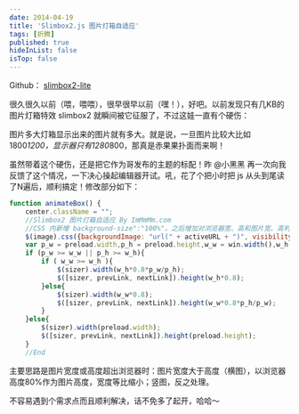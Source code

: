 ```yaml
---
date: 2014-04-19
title: 'Slimbox2.js 图片灯箱自适应'
tags: [折腾]
published: true
hideInList: false
isTop: false
---
```


Github： [slimbox2-lite](https://github.com/lmm214/slimbox2-lite)

很久很久以前（喂，喂喂），很早很早以前（嘿！），好吧。以前发现只有几KB的图片灯箱特效 slimbox2 就瞬间被它征服了，不过这娃一直有个硬伤：

图片多大灯箱显示出来的图片就有多大。就是说，一旦图片比较大比如1800*1200，显示器只有1280*800，那真是赤果果扑面而来啊！

虽然带着这个硬伤，还是把它作为哥发布的主题的标配！昨 @小黑黑 再一次向我反馈了这个情况，一下决心操起编辑器开试。吼，花了个把小时把 js 从头到尾读了N遍后，顺利搞定！修改部分如下：

<!--more-->

```javascript
function animateBox() {
	center.className = "";
	//Slimbox2 图片灯箱自适应 By ImMmMm.com
	//CSS 内新增 background-size":"100%"，之后增加对浏览器宽、高和图片宽、高判断。
	$(image).css({backgroundImage: "url(" + activeURL + ")", visibility: "hidden", display: "","background-size":"100%"});
	var p_w = preload.width,p_h = preload.height,w_w = win.width(),w_h = win.height();
	if (p_w >= w_w || p_h >= w_h){
		if ( w_w >= w_h ){
			$(sizer).width(w_h*0.8*p_w/p_h);
			$([sizer, prevLink, nextLink]).height(w_h*0.8);
		}else{
			$(sizer).width(w_w*0.8);
			$([sizer, prevLink, nextLink]).height(w_w*0.8*p_h/p_w);
		}			
	}else{
		$(sizer).width(preload.width);
		$([sizer, prevLink, nextLink]).height(preload.height);
	}
	//End
```

主要思路是图片宽度或高度超出浏览器时：图片宽度大于高度（横图），以浏览器高度80%作为图片高度，宽度等比缩小；竖图，反之处理。

不容易遇到个需求点而且顺利解决，话不免多了起开，哈哈～